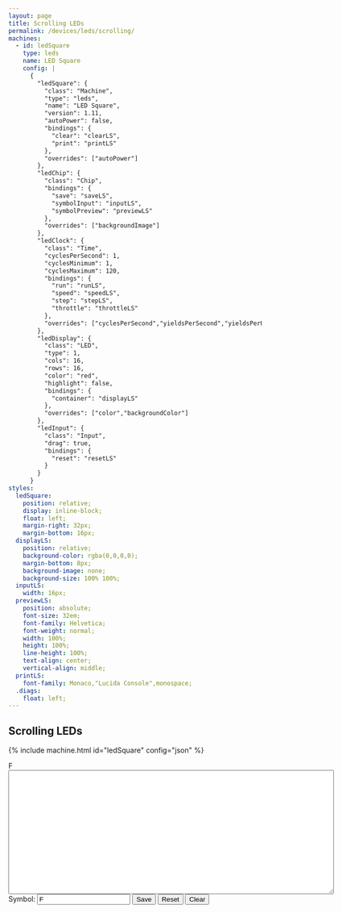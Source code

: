 ```yaml
---
layout: page
title: Scrolling LEDs
permalink: /devices/leds/scrolling/
machines:
  - id: ledSquare
    type: leds
    name: LED Square
    config: |
      {
        "ledSquare": {
          "class": "Machine",
          "type": "leds",
          "name": "LED Square",
          "version": 1.11,
          "autoPower": false,
          "bindings": {
            "clear": "clearLS",
            "print": "printLS"
          },
          "overrides": ["autoPower"]
        },
        "ledChip": {
          "class": "Chip",
          "bindings": {
            "save": "saveLS",
            "symbolInput": "inputLS",
            "symbolPreview": "previewLS"
          },
          "overrides": ["backgroundImage"]
        },
        "ledClock": {
          "class": "Time",
          "cyclesPerSecond": 1,
          "cyclesMinimum": 1,
          "cyclesMaximum": 120,
          "bindings": {
            "run": "runLS",
            "speed": "speedLS",
            "step": "stepLS",
            "throttle": "throttleLS"
          },
          "overrides": ["cyclesPerSecond","yieldsPerSecond","yieldsPerUpdate","cyclesMinimum","cyclesMaximum","requestAnimationFrame"]
        },
        "ledDisplay": {
          "class": "LED",
          "type": 1,
          "cols": 16,
          "rows": 16,
          "color": "red",
          "highlight": false,
          "bindings": {
            "container": "displayLS"
          },
          "overrides": ["color","backgroundColor"]
        },
        "ledInput": {
          "class": "Input",
          "drag": true,
          "bindings": {
            "reset": "resetLS"
          }
        }
      }
styles:
  ledSquare:
    position: relative;
    display: inline-block;
    float: left;
    margin-right: 32px;
    margin-bottom: 16px;
  displayLS:
    position: relative;
    background-color: rgba(0,0,0,0);
    margin-bottom: 8px;
    background-image: none;
    background-size: 100% 100%;
  inputLS:
    width: 16px;
  previewLS:
    position: absolute;
    font-size: 32em;
	font-family: Helvetica;
	font-weight: normal;
    width: 100%;
    height: 100%;
    line-height: 100%;
    text-align: center;
    vertical-align: middle;
  printLS:
    font-family: Monaco,"Lucida Console",monospace;
  .diags:
    float: left;
---
```


Scrolling LEDs
--------------

{% include machine.html id="ledSquare" config="json" %}

<div id="ledSquare">
  <div id="previewLS">F</div>
  <div id="displayLS"></div>
</div>
<div class="diags">
  <div>
    <textarea id="printLS" cols="78" rows="16"></textarea>
  </div>
  Symbol: <input id="inputLS" type="text" value="F"/>
  <button id="saveLS">Save</button>
  <button id="resetLS">Reset</button>
  <button id="clearLS">Clear</button>
</div>
